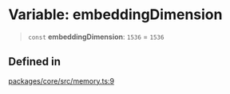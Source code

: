 # Variable: embeddingDimension

> `const` **embeddingDimension**: `1536` = `1536`

## Defined in

[packages/core/src/memory.ts:9](https://github.com/DarkFateLife/darkfate/blob/7fcf54e7fb2ba027d110afcc319c0b01b3f181dc/packages/core/src/memory.ts#L9)
